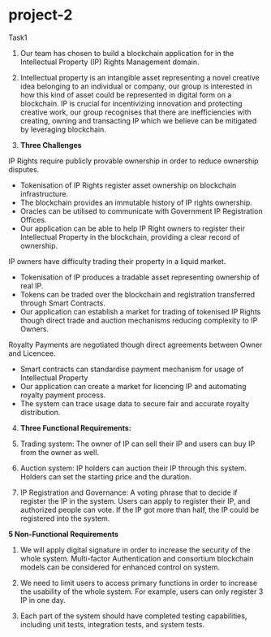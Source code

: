 # project-2

Task1


1. Our team has chosen to build a blockchain application for in the Intellectual Property (IP) Rights Management domain.


2. Intellectual property is an intangible asset representing a novel creative idea belonging to an individual or company, our group is interested in how this kind of asset could be represented in digital form on a blockchain. IP is crucial for incentivizing innovation and protecting creative work, our group recognises that there are inefficiencies with creating, owning and transacting IP which we believe can be mitigated by leveraging blockchain.


3. **Three Challenges**


IP Rights require publicly provable ownership in order to reduce ownership disputes.
- Tokenisation of IP Rights register asset ownership on blockchain infrastructure.
- The blockchain provides an immutable history of IP rights ownership.
- Oracles can be utilised to communicate with Government IP Registration Offices.
- Our application can be able to help IP Right owners to register their Intellectual Property in the blockchain, providing a clear
   record of ownership.


IP owners have difficulty trading their property in a liquid market.
- Tokenisation of IP produces a tradable asset representing ownership of real IP.
- Tokens can be traded over the blockchain and registration transferred through Smart Contracts.
- Our application can establish a market for trading of tokenised IP Rights though direct trade and auction mechanisms reducing complexity to IP Owners.


Royalty Payments are negotiated though direct agreements between Owner and Licencee.
- Smart contracts can standardise payment mechanism for usage of Intellectual Property
- Our application can create a market for licencing IP and automating royalty payment process.
- The system can trace usage data to secure fair and accurate royalty distribution.

    
4. **Three Functional Requirements:**

1. Trading system: The owner of IP can sell their IP and users can buy IP from the owner as well.

2. Auction system: IP holders can auction their IP through this system. Holders can set the starting price and the duration.

3. IP Registration and Governance: A voting phrase that to decide if register the IP in the system. Users can apply to register their IP, and authorized people can vote. If the IP got more than half, the IP could be registered into the system.

**5 Non-Functional Requirements**

1. We will apply digital signature in order to increase the security of the whole system. Multi-factor Authentication and consortium blockchain models can be considered for enhanced control on system.

2. We need to limit users to access primary functions in order to increase the usability of the whole system. For example, users can only register 3 IP in one day.

3. Each part of the system should have completed testing capabilities, including unit tests, integration tests, and system tests.
